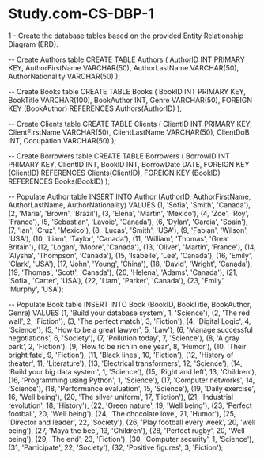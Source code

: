 # Study.com-CS-DBP-1

1 - Create the database tables based on the provided Entity Relationship Diagram (ERD).

-- Create Authors table
CREATE TABLE Authors (
    AuthorID INT PRIMARY KEY,
    AuthorFirstName VARCHAR(50),
    AuthorLastName VARCHAR(50),
    AuthorNationality VARCHAR(50)
);

-- Create Books table
CREATE TABLE Books (
    BookID INT PRIMARY KEY,
    BookTitle VARCHAR(100),
    BookAuthor INT,
    Genre VARCHAR(50),
    FOREIGN KEY (BookAuthor) REFERENCES Authors(AuthorID)
);

-- Create Clients table
CREATE TABLE Clients (
    ClientID INT PRIMARY KEY,
    ClientFirstName VARCHAR(50),
    ClientLastName VARCHAR(50),
    ClientDoB INT,
    Occupation VARCHAR(50)
);

-- Create Borrowers table
CREATE TABLE Borrowers (
    BorrowID INT PRIMARY KEY,
    ClientID INT,
    BookID INT,
    BorrowDate DATE,
    FOREIGN KEY (ClientID) REFERENCES Clients(ClientID),
    FOREIGN KEY (BookID) REFERENCES Books(BookID)
);


-- Populate Author table
INSERT INTO Author (AuthorID, AuthorFirstName, AuthorLastName, AuthorNationality)
VALUES
(1, 'Sofia', 'Smith', 'Canada'),
(2, 'Maria', 'Brown', 'Brazil'),
(3, 'Elena', 'Martin', 'Mexico'),
(4, 'Zoe', 'Roy', 'France'),
(5, 'Sebastian', 'Lavoie', 'Canada'),
(6, 'Dylan', 'Garcia', 'Spain'),
(7, 'Ian', 'Cruz', 'Mexico'),
(8, 'Lucas', 'Smith', 'USA'),
(9, 'Fabian', 'Wilson', 'USA'),
(10, 'Liam', 'Taylor', 'Canada'),
(11, 'William', 'Thomas', 'Great Britain'),
(12, 'Logan', 'Moore', 'Canada'),
(13, 'Oliver', 'Martin', 'France'),
(14, 'Alysha', 'Thompson', 'Canada'),
(15, 'Isabelle', 'Lee', 'Canada'),
(16, 'Emily', 'Clark', 'USA'),
(17, 'John', 'Young', 'China'),
(18, 'David', 'Wright', 'Canada'),
(19, 'Thomas', 'Scott', 'Canada'),
(20, 'Helena', 'Adams', 'Canada'),
(21, 'Sofia', 'Carter', 'USA'),
(22, 'Liam', 'Parker', 'Canada'),
(23, 'Emily', 'Murphy', 'USA');

-- Populate Book table
INSERT INTO Book (BookID, BookTitle, BookAuthor, Genre)
VALUES
(1, 'Build your database system', 1, 'Science'),
(2, 'The red wall', 2, 'Fiction'),
(3, 'The perfect match', 3, 'Fiction'),
(4, 'Digital Logic', 4, 'Science'),
(5, 'How to be a great lawyer', 5, 'Law'),
(6, 'Manage successful negotiations', 6, 'Society'),
(7, 'Pollution today', 7, 'Science'),
(8, 'A gray park', 2, 'Fiction'),
(9, 'How to be rich in one year', 8, 'Humor'),
(10, 'Their bright fate', 9, 'Fiction'),
(11, 'Black lines', 10, 'Fiction'),
(12, 'History of theater', 11, 'Literature'),
(13, 'Electrical transformers', 12, 'Science'),
(14, 'Build your big data system', 1, 'Science'),
(15, 'Right and left', 13, 'Children'),
(16, 'Programming using Python', 1, 'Science'),
(17, 'Computer networks', 14, 'Science'),
(18, 'Performance evaluation', 15, 'Science'),
(19, 'Daily exercise', 16, 'Well being'),
(20, 'The silver uniform', 17, 'Fiction'),
(21, 'Industrial revolution', 18, 'History'),
(22, 'Green nature', 19, 'Well being'),
(23, 'Perfect football', 20, 'Well being'),
(24, 'The chocolate love', 21, 'Humor'),
(25, 'Director and leader', 22, 'Society'),
(26, 'Play football every week', 20, 'well being'),
(27, 'Maya the bee', 13, 'Children'),
(28, 'Perfect rugby', 20, 'Well being'),
(29, 'The end', 23, 'Fiction'),
(30, 'Computer security', 1, 'Science'),
(31, 'Participate', 22, 'Society'),
(32, 'Positive figures', 3, 'Fiction');
